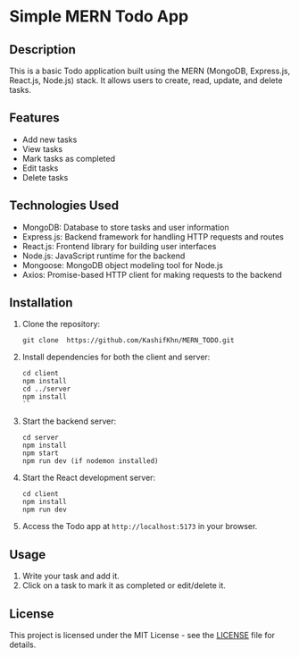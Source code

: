 # Simple MERN Todo App

## Description

This is a basic Todo application built using the MERN (MongoDB, Express.js, React.js, Node.js) stack. It allows users to create, read, update, and delete tasks.

## Features

- Add new tasks
- View tasks
- Mark tasks as completed
- Edit tasks
- Delete tasks

## Technologies Used

- MongoDB: Database to store tasks and user information
- Express.js: Backend framework for handling HTTP requests and routes
- React.js: Frontend library for building user interfaces
- Node.js: JavaScript runtime for the backend
- Mongoose: MongoDB object modeling tool for Node.js
- Axios: Promise-based HTTP client for making requests to the backend

## Installation

1. Clone the repository:
   ```
   git clone  https://github.com/KashifKhn/MERN_TODO.git
   ```
2. Install dependencies for both the client and server:
   ```
   cd client
   npm install
   cd ../server
   npm install
   ``
   ```
3. Start the backend server:
   ```
   cd server
   npm install
   npm start
   npm run dev (if nodemon installed)
   ```
4. Start the React development server:
   ```
   cd client
   npm install
   npm run dev
   ```
5. Access the Todo app at `http://localhost:5173` in your browser.

## Usage

1. Write your task and add it.
2. Click on a task to mark it as completed or edit/delete it.

## License

This project is licensed under the MIT License - see the [LICENSE](LICENSE) file for details.
